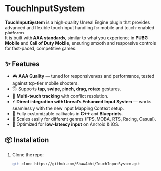 # TouchInputSystem

**TouchInputSystem** is a high-quality Unreal Engine plugin that provides advanced and flexible touch input handling for mobile and touch-enabled platforms.  
It is built with **AAA standards**, similar to what you experience in **PUBG Mobile** and **Call of Duty Mobile**, ensuring smooth and responsive controls for fast-paced, competitive games.

## ✨ Features

- 🎮 **AAA Quality** — tuned for responsiveness and performance, tested against top-tier mobile shooters.
- 🖐️ Supports **tap, swipe, pinch, drag, rotate** gestures.
- 📱 **Multi-touch tracking** with conflict resolution.
- ⚡ **Direct integration with Unreal’s Enhanced Input System** — works seamlessly with the new Input Mapping Context setup.
- 🔧 Fully customizable callbacks in **C++** and **Blueprints**.
- 🔄 Scales easily for different genres (FPS, MOBA, RTS, Racing, Casual).
- 🚀 Optimized for **low-latency input** on Android & iOS.

## 📦 Installation

1. Clone the repo:
   ```bash
   git clone https://github.com/ShawAbhi/TouchInputSystem.git
